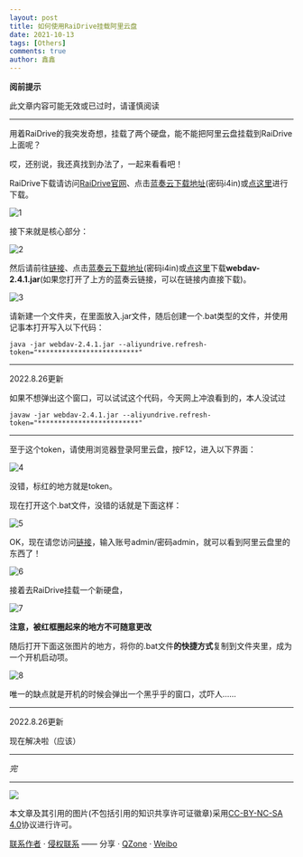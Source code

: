 ```yaml
---
layout: post
title: 如何使用RaiDrive挂载阿里云盘
date: 2021-10-13
tags: [Others]
comments: true
author: 鑫鑫
---
```


**阅前提示**

此文章内容可能无效或已过时，请谨慎阅读

---

用着RaiDrive的我突发奇想，挂载了两个硬盘，能不能把阿里云盘挂载到RaiDrive上面呢？

哎，还别说，我还真找到办法了，一起来看看吧！

RaiDrive下载请访问[RaiDrive官网](https://www.raidrive.com)、点击[蓝奏云下载地址](https://xinxinf.lanzoui.com/b02ofz9ef)(密码i4in)或[点这里](https://drive.xinxin2021.tk/zh-CN/BLOG/rai%26ali/)进行下载。

![1](https://user-images.githubusercontent.com/82391092/137500063-e1a73549-f2ef-4f14-83a9-d7a3d92fdff6.png)

接下来就是核心部分：

![2](https://user-images.githubusercontent.com/82391092/137113872-5f32a336-fa50-4ea7-a4c3-eba65f7bc2e2.png)

然后请前往[链接](https://github.com/zxbu/webdav-aliyundriver/releases/tag/v2.4.1)、点击[蓝奏云下载地址](https://xinxinf.lanzoui.com/b02ofz9ef)(密码i4in)或[点这里](https://drive.xinxin2021.tk/zh-CN/BLOG/rai%26ali/)下载**webdav-2.4.1.jar**(如果您打开了上方的蓝奏云链接，可以在链接内直接下载)。

![3](https://user-images.githubusercontent.com/82391092/137114191-5ed9d3b1-4e84-4e0f-a557-67bc8fa6e631.png)

请新建一个文件夹，在里面放入.jar文件，随后创建一个.bat类型的文件，并使用记事本打开写入以下代码：

```batch
java -jar webdav-2.4.1.jar --aliyundrive.refresh-token="*************************"
```

---

2022.8.26更新

如果不想弹出这个窗口，可以试试这个代码，今天网上冲浪看到的，本人没试过

```batch
javaw -jar webdav-2.4.1.jar --aliyundrive.refresh-token="*************************"
```

---

至于这个token，请使用浏览器登录阿里云盘，按F12，进入以下界面：

![4](https://user-images.githubusercontent.com/82391092/137117060-4b9a44b7-cad6-4704-804e-8e44cf049623.png)

没错，标红的地方就是token。

现在打开这个.bat文件，没错的话就是下面这样：

![5](https://user-images.githubusercontent.com/82391092/137117381-cd26692c-cea5-43b1-bb70-587b592075b1.png)

OK，现在请您访问[链接](http://127.0.0.1:8080)，输入账号admin/密码admin，就可以看到阿里云盘里的东西了！

![6](https://user-images.githubusercontent.com/82391092/137118173-cd26598e-bfed-465d-b6c8-4e70591b1379.png)

接着去RaiDrive挂载一个新硬盘，

![7](https://user-images.githubusercontent.com/82391092/137500187-b76adb78-6905-451e-9d66-3bda7749a021.png)

**注意，被红框圈起来的地方不可随意更改**

随后打开下面这张图片的地方，将你的.bat文件**的快捷方式**复制到文件夹里，成为一个开机启动项。

![8](https://user-images.githubusercontent.com/82391092/137504724-bb72256a-14e3-4a1c-bafc-ceb94ed4aa75.png)

唯一的缺点就是开机的时候会弹出一个黑乎乎的窗口，忒吓人……

---

2022.8.26更新

现在解决啦（应该）

---

*完*

---

[![](https://licensebuttons.net/l/by-nc-sa/3.0/88x31.png)](https://creativecommons.org/licenses/by-nc-sa/4.0/)

本文章及其引用的图片(不包括引用的知识共享许可证徽章)采用[CC-BY-NC-SA 4.0](https://creativecommons.org/licenses/by-nc-sa/4.0/)协议进行许可。

[联系作者](mailto:blog@xinxin2021.tk) · [侵权联系](mailto:tort@xinxin2021.tk) —— 分享 · [QZone](https://sns.qzone.qq.com/cgi-bin/qzshare/cgi_qzshare_onekey?url=https%3A%2F%2Fblog.xinxin2021.tk%2Frai%26ali%2F&title=%E5%A6%82%E4%BD%95%E4%BD%BF%E7%94%A8RaiDrive%E6%8C%82%E8%BD%BD%E9%98%BF%E9%87%8C%E4%BA%91%E7%9B%98&site=%E9%91%AB%E5%8D%9A%E5%AE%A2) · [Weibo](https://service.weibo.com/share/share.php?url=https%3A%2F%2Fblog.xinxin2021.tk%2Frai%26ali%2F&count=1&title=%E5%A6%82%E4%BD%95%E4%BD%BF%E7%94%A8RaiDrive%E6%8C%82%E8%BD%BD%E9%98%BF%E9%87%8C%E4%BA%91%E7%9B%98&language=zh_cn)

